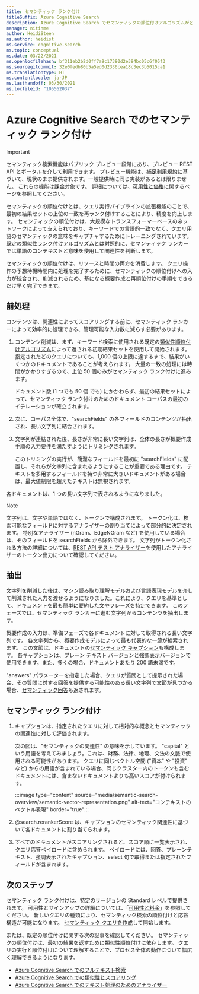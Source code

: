 ```yaml
---
title: セマンティック ランク付け
titleSuffix: Azure Cognitive Search
description: Azure Cognitive Search でセマンティックの順位付けアルゴリズムがどのように機能するかについて説明します。
manager: nitinme
author: HeidiSteen
ms.author: heidist
ms.service: cognitive-search
ms.topic: conceptual
ms.date: 03/22/2021
ms.openlocfilehash: bf311eb2b2d0ff7a9c17380d2e384bc05c6f05f3
ms.sourcegitcommit: 32e0fedb80b5a5ed0d2336cea18c3ec3b5015ca1
ms.translationtype: HT
ms.contentlocale: ja-JP
ms.lasthandoff: 03/30/2021
ms.locfileid: "105562037"
---
```

# <a name="semantic-ranking-in-azure-cognitive-search"></a>Azure Cognitive Search でのセマンティック ランク付け

> [!IMPORTANT]
> セマンティック検索機能はパブリック プレビュー段階にあり、プレビュー REST API とポータルを介して利用できます。 プレビュー機能は、[補足利用規約](https://azure.microsoft.com/support/legal/preview-supplemental-terms/)に基づいて、現状のまま提供されます。一般提供時に同じ実装があるとは限りません。 これらの機能は課金対象です。 詳細については、[可用性と価格](semantic-search-overview.md#availability-and-pricing)に関するページを参照してください。

セマンティックの順位付けとは、クエリ実行パイプラインの拡張機能のことで、最初の結果セットの上位の一致を再ランク付けすることにより、精度を向上します。 セマンティックの順位付けは、大規模なトランスフォーマーベースのネットワークによって支えられており、キーワードでの言語的一致でなく、クエリ用語のセマンティックの意味をキャプチャするためにトレーニングされています。 [既定の類似性ランク付けアルゴリズム](index-ranking-similarity.md)とは対照的に、セマンティック ランカーでは単語のコンテキストと意味を使用して関連性を判断します。

セマンティックの順位付けは、リソースと時間の両方を消費します。 クエリ操作の予想待機時間内に処理を完了するために、セマンティックの順位付けへの入力が統合され、削減されるため、基になる概要作成と再順位付けの手順をできるだけ早く完了できます。

## <a name="pre-processing"></a>前処理

コンテンツは、関連性によってスコアリングする前に、セマンティック ランカーによって効率的に処理できる、管理可能な入力数に減らす必要があります。

1. コンテンツ削減は、まず、キーワード検索に使用される既定の[類似性順位付けアルゴリズム](index-ranking-similarity.md)によって返される初期結果セットを使用して開始されます。 指定されたどのクエリについても、1,000 個の上限に達するまで、結果がいくつかのドキュメントであることが考えられます。 大量の一致の処理には時間がかかりすぎるので、上位 50 個のみがセマンティック ランク付けに進みます。

   ドキュメント数 (1 つでも 50 個 でも) にかかわらず、最初の結果セットによって、セマンティック ランク付けのためのドキュメント コーパスの最初のイテレーションが確立されます。

1. 次に、コーパス全体で、"searchFields" の各フィールドのコンテンツが抽出され、長い文字列に結合されます。

1. 文字列が連結された後、長さが非常に長い文字列は、全体の長さが概要作成手順の入力要件を満たすようにトリミングされます。

   このトリミングの実行が、簡潔なフィールドを最初に "searchFields" に配置し、それらが文字列に含まれるようにすることが重要である理由です。 テキストを多用するフィールドを持つ非常に大きいドキュメントがある場合は、最大値制限を超えたテキストは無視されます。

各ドキュメントは、1 つの長い文字列で表されるようになりました。

> [!NOTE]
> 文字列は、文字や単語ではなく、トークンで構成されます。 トークン化は、検索可能なフィールドに対するアナライザーの割り当てによって部分的に決定されます。 特別なアナライザー (nGram、EdgeNGram など) を使用している場合は、そのフィールドを searchFields から除外できます。 文字列がトークン化される方法の詳細については、[REST API テスト アナライザー](/rest/api/searchservice/test-analyzer)を使用したアナライザーのトークン出力について確認してください。

## <a name="extraction"></a>抽出

文字列を削減した後は、マシン読み取り理解モデルおよび言語表現モデルを介して削減された入力を渡せるようになりました。これにより、クエリを基準として、ドキュメントを最も簡単に要約した文やフレーズを特定できます。 このフェーズでは、セマンティック ランカーに進む文字列からコンテンツを抽出します。

概要作成の入力は、準備フェーズで各ドキュメントに対して取得される長い文字列です。 各文字列から、概要作成モデルによって最も代表的な一節が検索されます。 この文節は、ドキュメントの[セマンティック キャプション](semantic-how-to-query-request.md)も構成します。 各キャプションは、プレーン テキスト バージョンと強調表示バージョンで使用できます。また、多くの場合、ドキュメントあたり 200 語未満です。

"answers" パラメーターを指定した場合、クエリが質問として提示された場合、その質問に対する回答を提供する可能性のある長い文字列で文節が見つかる場合、[セマンティック回答](semantic-answers.md)も返されます。

## <a name="semantic-ranking"></a>セマンティック ランク付け

1. キャプションは、指定されたクエリに対して相対的な概念とセマンティックの関連性に対して評価されます。

   次の図は、"セマンティックの関連性" の意味を示しています。 "capital" という用語を考えてみましょう。これは、財務、法律、地理、文法の文脈で使用される可能性があります。 クエリに同じベクトル空間 ("資本" や "投資" など) からの用語が含まれている場合、同じクラスター内のトークンも含むドキュメントには、含まないドキュメントよりも高いスコアが付けられます。

   :::image type="content" source="media/semantic-search-overview/semantic-vector-representation.png" alt-text="コンテキストのベクトル表現" border="true":::

1. @search.rerankerScore は、キャプションのセマンティック関連性に基づいて各ドキュメントに割り当てられます。

1. すべてのドキュメントがスコアリングされると、スコア順に一覧表示され、クエリ応答ペイロードに含められます。 ペイロードには、回答、プレーンテキスト、強調表示されたキャプション、select 句で取得または指定されたフィールドが含まれます。

## <a name="next-steps"></a>次のステップ

セマンティック ランク付けは、特定のリージョンの Standard レベルで提供されます。 可用性とサインアップの詳細については、「[可用性と料金](semantic-search-overview.md#availability-and-pricing)」を参照してください。 新しいクエリの種類により、セマンティック検索の順位付けと応答構造が可能になります。 [セマンティック クエリを作成](semantic-how-to-query-request.md)して開始します。

または、既定の順位付けに関する次の記事を確認してください。 セマンティックの順位付けは、最初の結果を返すために類似性順位付けに依存します。 クエリの実行と順位付けについて理解することで、プロセス全体の動作について幅広く理解できるようになります。

+ [Azure Cognitive Search でのフルテキスト検索](search-lucene-query-architecture.md)
+ [Azure Cognitive Search での類似性とスコアリング](index-similarity-and-scoring.md)
+ [Azure Cognitive Search でのテキスト処理のためのアナライザー](search-analyzers.md)